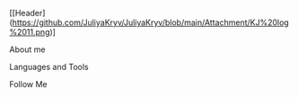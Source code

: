 [[Header] (https://github.com/JuliyaKryv/JuliyaKryv/blob/main/Attachment/KJ%20log%2011.png)]

About me

Languages and Tools

Follow Me
